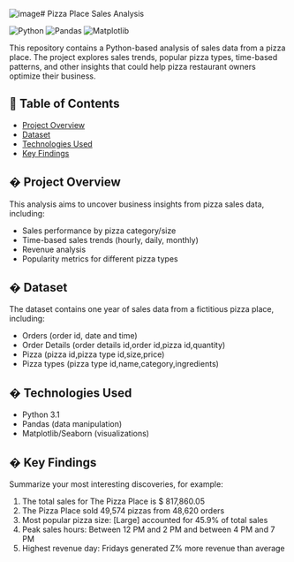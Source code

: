 ![image](https://github.com/user-attachments/assets/dab219c0-4312-4d9a-83be-3a5c0911e4ab)# Pizza Place Sales Analysis

![Python](https://img.shields.io/badge/Python-3.x-blue.svg)
![Pandas](https://img.shields.io/badge/Pandas-1.x-orange.svg)
![Matplotlib](https://img.shields.io/badge/Matplotlib-3.x-green.svg)

This repository contains a Python-based analysis of sales data from a pizza place. The project explores sales trends, popular pizza types, time-based patterns, and other insights that could help pizza restaurant owners optimize their business.

## 📌 Table of Contents
- [Project Overview](#project-overview)
- [Dataset](#dataset)
- [Technologies Used](#technologies-used)
- [Key Findings](#key-findings)

## � Project Overview
This analysis aims to uncover business insights from pizza sales data, including:
- Sales performance by pizza category/size
- Time-based sales trends (hourly, daily, monthly)
- Revenue analysis
- Popularity metrics for different pizza types

## � Dataset
The dataset contains one year of sales data from a fictitious pizza place, including:
- Orders (order id, date and time)
- Order Details (order details id,order id,pizza id,quantity)
- Pizza (pizza id,pizza type id,size,price)
- Pizza types (pizza type id,name,category,ingredients)

## � Technologies Used
- Python 3.1
- Pandas (data manipulation)
- Matplotlib/Seaborn (visualizations)

## � Key Findings
Summarize your most interesting discoveries, for example:
1. The total sales for The Pizza Place is $ 817,860.05
2. The Pizza Place sold 49,574 pizzas from 48,620 orders
3. Most popular pizza size: [Large] accounted for 45.9% of total sales
4. Peak sales hours: Between 12 PM and 2 PM and between 4 PM and 7 PM
5. Highest revenue day: Fridays generated Z% more revenue than average
